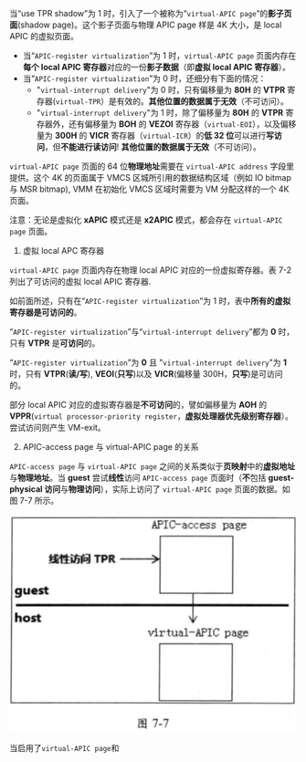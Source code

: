 
当“use TPR shadow”为 1 时，引入了一个被称为“`virtual-APIC page`”的**影子页面**(shadow page)。这个影子页面与物理 APIC page 样是 4K 大小，是 local APIC 的虚拟页面。

* 当“`APIC-register virtualization`”为 1 时，`virtual-APIC page` 页面内存在**每个 local APIC 寄存器**对应的一份**影子数据**（即**虚拟 local APIC 寄存器**）。
* 当“`APIC-register virtualization`”为 0 时，还细分有下面的情况：
    * "`virtual-interrupt delivery`"为 0 时，只有偏移量为 **80H** 的 **VTPR** 寄存器(`virtual-TPR`）是有效的。**其他位置的数据属于无效**（不可访问）。
    * "`virtual-interrupt delivery`"为 1 时，除了偏移量为 **80H** 的 **VTPR** 寄存器外，还有偏移量为 **BOH** 的 **VEZOI** 寄存器（`virtual-EOI`），以及偏移量为 **300H** 的 **VICR** 寄存器（`virtual-ICR`）的**低 32 位**可以进行**写访问**，但**不能进行读访问**! **其他位置的数据属于无效**（不可访问）。

`virtual-APIC page` 页面的 64 位**物理地址**需要在 `virtual-APIC address` 字段里提供。这个 4K 的页面属于 VMCS 区城所引用的数据结构区域（例如 IO bitmap 与 MSR  bitmap), VMM 在初始化 VMCS 区域时需要为 VM 分配这样的一个 4K 页面。

注意：无论是虚拟化 **xAPIC** 模式还是 **x2APIC** 模式，都会存在 `virtual-APIC page` 页面。

1. 虚拟 local APC 寄存器

`virtual-APIC page` 页面内存在物理 local APIC 对应的一份虚拟寄存器。表 7-2 列出了可访问的虚拟 local APIC 寄存器.



如前面所述，只有在“`APIC-register virtualization`”为 1 时，表中**所有的虚拟寄存器是可访问的**。

“`APIC-register virtualization`”与“`virtual-interrupt delivery`”都为 **0** 时，只有 **VTPR** 是**可访问**的。

“`APIC-register virtualization`”为 **0** 且 "`virtual-interrupt delivery`"为 **1** 时，只有 **VTPR**(**读/写**), **VEOI**(**只写**)以及 **VICR**(偏移量 300H，**只写**)是可访问的。

部分 local APIC 对应的虚拟寄存器是**不可访问**的，譬如偏移量为 **AOH** 的 **VPPR**(`virtual processor-priority register`，**虚拟处理器优先级别寄存器**）。尝试访问则产生 VM-exit。

2. APIC-access page 与 virtual-APIC page 的关系

`APIC-access page` 与 `virtual-APIC page` 之间的关系类似于**页映射**中的**虚拟地址**与**物理地址**。当 **guest** 尝试**线性**访问 `APIC-access page` 页面时（**不**包括 **guest-physical 访问**与**物理访问**），实际上访问了 `virtual-APIC page` 页面的数据。如图 7-7 所示。

![2021-01-03-13-49-02.png](./images/2021-01-03-13-49-02.png)

当启用了`virtual-APIC page`和